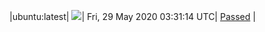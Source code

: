 |ubuntu:latest| ![](https://acmesh-official.github.io/acmetest/status/ubuntu-latest.svg?1590723074)| Fri, 29 May 2020 03:31:14 UTC| [Passed](https://github.com/acmesh-official/acmetest/blob/master/logs/ubuntu-latest.out) |
